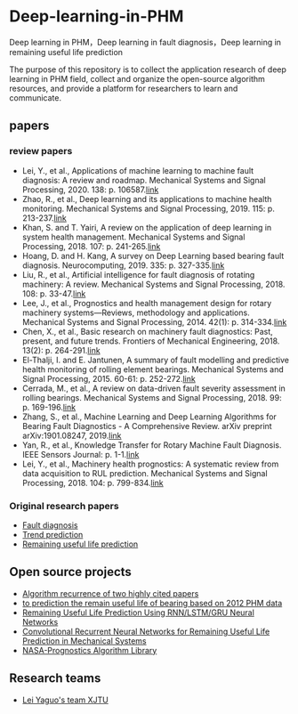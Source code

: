 # Deep-learning-in-PHM
Deep learning in PHM，Deep learning in fault diagnosis，Deep learning in remaining useful life prediction

The purpose of this repository is to collect the application research of deep learning in PHM field, collect and organize the open-source algorithm resources, and provide a platform for researchers to learn and communicate.

## papers
### review papers
- Lei, Y., et al., Applications of machine learning to machine fault diagnosis: A review and roadmap. Mechanical Systems and Signal Processing, 2020. 138: p. 106587.[link](https://www.sciencedirect.com/science/article/pii/S0888327019308088?via%3Dihub)
- Zhao, R., et al., Deep learning and its applications to machine health monitoring. Mechanical Systems and Signal Processing, 2019. 115: p. 213-237.[link](https://www.sciencedirect.com/science/article/pii/S0888327018303108)
-  Khan, S. and T. Yairi, A review on the application of deep learning in system health management. Mechanical Systems and Signal Processing, 2018. 107: p. 241-265.[link](https://www.sciencedirect.com/science/article/pii/S0888327017306064)
- Hoang, D. and H. Kang, A survey on Deep Learning based bearing fault diagnosis. Neurocomputing, 2019. 335: p. 327-335.[link](https://www.sciencedirect.com/science/article/pii/S0925231218312657)
- Liu, R., et al., Artificial intelligence for fault diagnosis of rotating machinery: A review. Mechanical Systems and Signal Processing, 2018. 108: p. 33-47.[link](https://www.sciencedirect.com/science/article/pii/S0888327018300748)
- Lee, J., et al., Prognostics and health management design for rotary machinery systems—Reviews, methodology and applications. Mechanical Systems and Signal Processing, 2014. 42(1): p. 314-334.[link](https://www.sciencedirect.com/science/article/pii/S0888327013002860)
-  Chen, X., et al., Basic research on machinery fault diagnostics: Past, present, and future trends. Frontiers of Mechanical Engineering, 2018. 13(2): p. 264-291.[link](https://link.springer.com/article/10.1007%2Fs11465-018-0472-3)
-  El-Thalji, I. and E. Jantunen, A summary of fault modelling and predictive health monitoring of rolling element bearings. Mechanical Systems and Signal Processing, 2015. 60-61: p. 252-272.[link](https://www.sciencedirect.com/science/article/pii/S0888327015000813?via%3Dihub)
- Cerrada, M., et al., A review on data-driven fault severity assessment in rolling bearings. Mechanical Systems and Signal Processing, 2018. 99: p. 169-196.[link](https://www.sciencedirect.com/science/article/pii/S0888327017303242)
- Zhang, S., et al., Machine Learning and Deep Learning Algorithms for Bearing Fault Diagnostics - A Comprehensive Review. arXiv preprint arXiv:1901.08247, 2019.[link](https://arxiv.org/abs/1901.08247)
- Yan, R., et al., Knowledge Transfer for Rotary Machine Fault Diagnosis. IEEE Sensors Journal: p. 1-1.[link](https://ieeexplore.ieee.org/document/8880697)
- Lei, Y., et al., Machinery health prognostics: A systematic review from data acquisition to RUL prediction. Mechanical Systems and Signal Processing, 2018. 104: p. 799-834.[link](https://www.sciencedirect.com/science/article/pii/S0888327017305988)




### Original research papers

- [Fault diagnosis](./doc/FD.md)
- [Trend prediction](./doc/TD.md)
- [Remaining useful life prediction](./doc/RULP.md)


## Open source projects
- [Algorithm recurrence of two highly cited papers](https://github.com/AiZhanghan/deep-learning-fault-diagnosis)
- [to prediction the remain useful life of bearing based on 2012 PHM data](https://github.com/ddrrrr/projectRUL)
- [Remaining Useful Life Prediction Using RNN/LSTM/GRU Neural Networks](https://github.com/lankuohsing/Remaining-Useful-Life-Prediction-RNN)
- [Convolutional Recurrent Neural Networks for Remaining Useful Life Prediction in Mechanical Systems](https://github.com/nicolasoyharcabal/ConvRNN_for_RUL_estimation)
- [NASA-Prognostics Algorithm Library](https://github.com/nasa/PrognosticsAlgorithmLibrary)


## Research teams
- [Lei Yaguo's team XJTU](http://gr.xjtu.edu.cn/web/yaguolei/research;jsessionid=BB8D3BEF8C8D431E9962790085F019EF)


